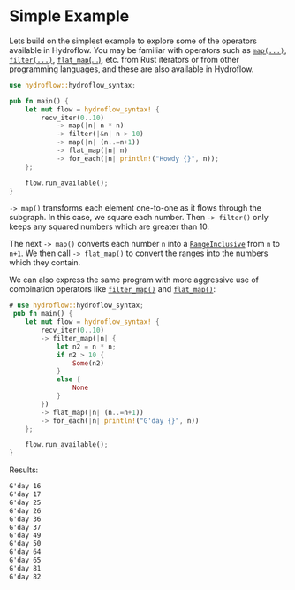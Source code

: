 # Simple Example

Lets build on the simplest example to explore some of the operators available
in Hydroflow. You may be familiar with operators such as [`map(...)`](./surface_ops.md#map),
[`filter(...)`](./surface_ops.md#filter), [`flat_map`(...)](./surface_ops.md#flat_map),
etc. from Rust iterators or from other programming languages, and these are
also available in Hydroflow.

```rust
use hydroflow::hydroflow_syntax;

pub fn main() {
    let mut flow = hydroflow_syntax! {
        recv_iter(0..10)
            -> map(|n| n * n)
            -> filter(|&n| n > 10)
            -> map(|n| (n..=n+1))
            -> flat_map(|n| n)
            -> for_each(|n| println!("Howdy {}", n));
    };

    flow.run_available();
}
```
`-> map()` transforms each element one-to-one as it flows through the subgraph.
In this case, we square each number. Then `-> filter()` only keeps any squared
numbers which are greater than 10.

The next `-> map()` converts each number `n` into a
[`RangeInclusive`](https://doc.rust-lang.org/std/ops/struct.RangeInclusive.html)
from `n` to `n+1`. We then call `-> flat_map()` to convert the ranges
into the numbers which they contain.

We can also express the same program with more aggressive use of combination operators like
[`filter_map()`](./surface_ops.md#filtermap) and [`flat_map()`](./surface_ops.md#flatmap):
```rust
# use hydroflow::hydroflow_syntax;
 pub fn main() {
    let mut flow = hydroflow_syntax! {
        recv_iter(0..10)
        -> filter_map(|n| {
            let n2 = n * n;
            if n2 > 10 {
                Some(n2)
            }
            else {
                None
            }
        })
        -> flat_map(|n| (n..=n+1))
        -> for_each(|n| println!("G'day {}", n))
    };

    flow.run_available();
}
```

Results:
```txt
G'day 16
G'day 17
G'day 25
G'day 26
G'day 36
G'day 37
G'day 49
G'day 50
G'day 64
G'day 65
G'day 81
G'day 82
```
